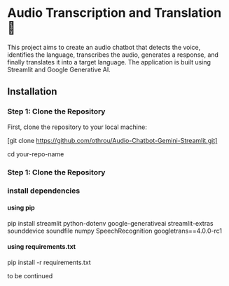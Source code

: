 # Audio Transcription and Translation 💬

This project aims to create an audio chatbot that detects the voice, identifies the language, transcribes the audio, generates a response, and finally translates it into a target language. The application is built using Streamlit and Google Generative AI.


## Installation

### Step 1: Clone the Repository 
First, clone the repository to your local machine:

[git clone https://github.com/othrou/Audio-Chatbot-Gemini-Streamlit.git]

cd your-repo-name

### Step 1: Clone the Repository

### install dependencies 

#### using pip 

  pip install streamlit python-dotenv google-generativeai streamlit-extras sounddevice soundfile numpy SpeechRecognition googletrans==4.0.0-rc1
#### using requirements.txt
  pip install -r requirements.txt

to be continued
